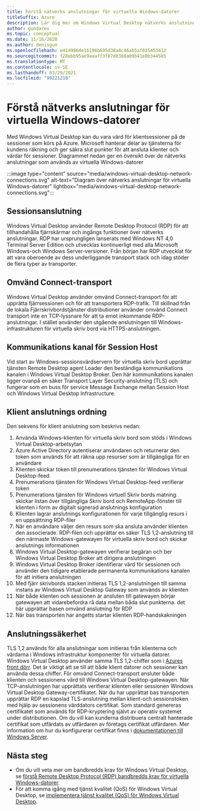 ```yaml
---
title: Förstå nätverks anslutningar för virtuella Windows-datorer
titleSuffix: Azure
description: Lär dig mer om Windows Virtual Desktop nätverks anslutning
author: gundarev
ms.topic: conceptual
ms.date: 11/16/2020
ms.author: denisgun
ms.openlocfilehash: e4149864e16196b695d38a8c46ab5af835453412
ms.sourcegitcommit: f28ebb95ae9aaaff3f87d8388a09b41e0b3445b5
ms.translationtype: MT
ms.contentlocale: sv-SE
ms.lasthandoff: 03/29/2021
ms.locfileid: "99221218"
---
```

# <a name="understanding-windows-virtual-desktop-network-connectivity"></a>Förstå nätverks anslutningar för virtuella Windows-datorer

Med Windows Virtual Desktop kan du vara värd för klientsessioner på de sessioner som körs på Azure. Microsoft hanterar delar av tjänsterna för kundens räkning och ger säkra slut punkter för att ansluta klienter och värdar för sessioner. Diagrammet nedan ger en översikt över de nätverks anslutningar som används av virtuella Windows-datorer

:::image type="content" source="media/windows-virtual-desktop-network-connections.svg" alt-text="Diagram över nätverks anslutningar för virtuella Windows-datorer" lightbox="media/windows-virtual-desktop-network-connections.svg":::

## <a name="session-connectivity"></a>Sessionsanslutning

Windows Virtual Desktop använder Remote Desktop Protocol (RDP) för att tillhandahålla fjärrskärmar och ingångs funktioner över nätverks anslutningar. RDP har ursprungligen lanserats med Windows NT 4,0 Terminal Server Edition och utvecklas kontinuerligt med alla Microsoft Windows-och Windows Server-versioner. Från början har RDP utvecklat för att vara oberoende av dess underliggande transport stack och idag stöder de flera typer av transporter.

## <a name="reverse-connect-transport"></a>Omvänd Connect-transport

Windows Virtual Desktop använder omvänd Connect-transport för att upprätta fjärrsessionen och för att transportera RDP-trafik. Till skillnad från de lokala Fjärrskrivbordstjänster distributioner använder omvänd Connect transport inte en TCP-lyssnare för att ta emot inkommande RDP-anslutningar. I stället använder den utgående anslutningen till Windows-infrastrukturen för virtuella skriv bord via HTTPS-anslutningen.

## <a name="session-host-communication-channel"></a>Kommunikations kanal för Session Host

Vid start av Windows-sessionsvärdservern för virtuella skriv bord upprättar tjänsten Remote Desktop agent Loader den beständiga kommunikations kanalen i Windows Virtual Desktop Broker. Den här kommunikations kanalen ligger ovanpå en säker Transport Layer Security-anslutning (TLS) och fungerar som en buss för service Message Exchange mellan Session Host och Windows Virtual Desktop Infrastructure.

## <a name="client-connection-sequence"></a>Klient anslutnings ordning

Den sekvens för klient anslutning som beskrivs nedan:

1. Använda Windows-klienten för virtuella skriv bord som stöds i Windows Virtual Desktop-arbetsytan
2. Azure Active Directory autentiserar användaren och returnerar den token som används för att räkna upp resurser som är tillgängliga för en användare
3. Klienten skickar token till prenumerations tjänsten för Windows Virtual Desktop-feed
4. Prenumerations tjänsten för Windows Virtual Desktop-feed verifierar token
5. Prenumerations tjänsten för Windows virtuell Skriv bords matning skickar listan över tillgängliga Skriv bord och RemoteApp-fönster till klienten i form av digitalt signerad anslutnings konfiguration
6. Klienten lagrar anslutnings konfigurationen för varje tillgänglig resurs i en uppsättning RDP-filer
7. När en användare väljer den resurs som ska ansluta använder klienten den associerade. RDP-filen och upprättar en säker TLS 1,2-anslutning till den närmaste Windows-gatewayen för virtuella skriv bord och skickar anslutnings informationen
8. Windows Virtual Desktop-gatewayen verifierar begäran och ber Windows Virtual Desktop Broker att dirigera anslutningen
9. Windows Virtual Desktop Broker identifierar värd för sessionen och använder den tidigare etablerade permanenta kommunikations kanalen för att initiera anslutningen
10. Med fjärr skrivbords stacken initieras TLS 1,2-anslutningen till samma instans av Windows Virtual Desktop Gateway som används av klienten
11. När både klienten och sessionen är ansluten till gatewayen börjar gatewayen att vidarebefordra rå data mellan båda slut punkterna. det här upprättar basen omvänd anslutning för RDP
12. När bas transporten har angetts startar klienten RDP-handskakningen

## <a name="connection-security"></a>Anslutningssäkerhet

TLS 1,2 används för alla anslutningar som initieras från klienterna och värdarna i Windows infrastruktur komponenter för virtuella datorer. Windows Virtual Desktop använder samma TLS 1,2-chiffer som i [Azures front dörr](../frontdoor/front-door-faq.md#what-are-the-current-cipher-suites-supported-by-azure-front-door). Det är viktigt att se till att både klient datorer och sessioner kan använda dessa chiffer.
För omvänd Connect-transport ansluter både klienten och sessionens värd till Windows Virtual Desktop-gatewayen. När TCP-anslutningen har upprättats verifierar klienten eller sessionen Windows Virtual Desktop Gateway-certifikatet.
När du har upprättat bas transporten upprättar RDP en kapslad TLS-anslutning mellan klient-och sessionstoken med hjälp av sessionens värddators certifikat. Som standard genereras certifikatet som används för RDP-kryptering självt av operativ systemet under distributionen. Om du vill kan kunderna distribuera centralt hanterade certifikat som utfärdats av utfärdaren av företags certifikat utfärdaren. Mer information om hur du konfigurerar certifikat finns i [dokumentationen till Windows Server](/troubleshoot/windows-server/remote/remote-desktop-listener-certificate-configurations).

## <a name="next-steps"></a>Nästa steg

* Om du vill veta mer om bandbredds krav för Windows Virtual Desktop, se [förstå Remote Desktop Protocol (RDP) bandbredds krav för virtuella Windows-datorer](rdp-bandwidth.md).
* För att komma igång med tjänst kvalitet (QoS) för Windows Virtual Desktop, se [implementera tjänst kvalitet (QoS) för Windows Virtual Desktop](rdp-quality-of-service-qos.md).
